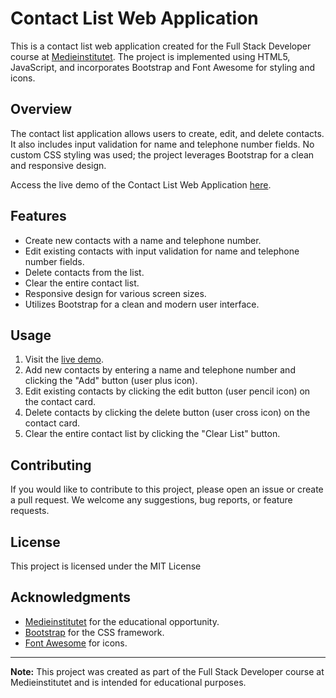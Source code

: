 # Contact List Web Application

This is a contact list web application created for the Full Stack Developer course at [Medieinstitutet](https://www.medieinstitutet.se/). The project is implemented using HTML5, JavaScript, and incorporates Bootstrap and Font Awesome for styling and icons.

## Overview

The contact list application allows users to create, edit, and delete contacts. It also includes input validation for name and telephone number fields. No custom CSS styling was used; the project leverages Bootstrap for a clean and responsive design.

Access the live demo of the Contact List Web Application [here](https://3xyl3x.github.io/FSU23D-assignment-2/).

## Features

- Create new contacts with a name and telephone number.
- Edit existing contacts with input validation for name and telephone number fields.
- Delete contacts from the list.
- Clear the entire contact list.
- Responsive design for various screen sizes.
- Utilizes Bootstrap for a clean and modern user interface.

## Usage

1. Visit the [live demo](https://3xyl3x.github.io/FSU23D-assignment-2/).
2. Add new contacts by entering a name and telephone number and clicking the "Add" button (user plus icon).
3. Edit existing contacts by clicking the edit button (user pencil icon) on the contact card.
4. Delete contacts by clicking the delete button (user cross icon) on the contact card.
5. Clear the entire contact list by clicking the "Clear List" button.

## Contributing

If you would like to contribute to this project, please open an issue or create a pull request. We welcome any suggestions, bug reports, or feature requests.

## License

This project is licensed under the MIT License

## Acknowledgments

- [Medieinstitutet](https://www.medieinstitutet.se/) for the educational opportunity.
- [Bootstrap](https://getbootstrap.com/) for the CSS framework.
- [Font Awesome](https://fontawesome.com/) for icons.

---

**Note:** This project was created as part of the Full Stack Developer course at Medieinstitutet and is intended for educational purposes.
